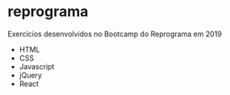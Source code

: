 # reprograma
Exercícios desenvolvidos no Bootcamp do Reprograma em 2019
 - HTML
 - CSS
 - Javascript
 - jQuery
 - React
